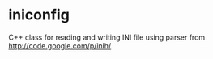 iniconfig
=========

C++ class for reading and writing INI file using parser from http://code.google.com/p/inih/
